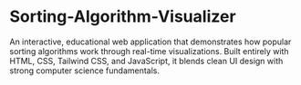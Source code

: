 # Sorting-Algorithm-Visualizer
An interactive, educational web application that demonstrates how popular sorting algorithms work through real-time visualizations. Built entirely with HTML, CSS, Tailwind CSS, and JavaScript, it blends clean UI design with strong computer science fundamentals.
